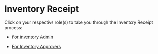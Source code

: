 # Inventory Receipt

Click on your respective role(s) to take you through the Inventory Receipt process:

- [For Inventory Admin](InventoryReceiptFIA.md)

- [For Inventory Approvers](InventoryReceiptFIApp.md)
